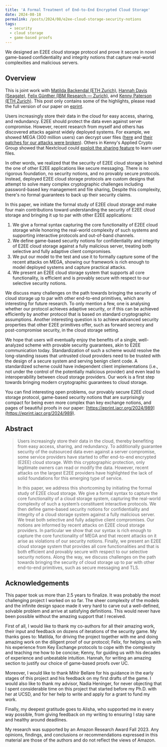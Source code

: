 ```yaml
---
title: 'A Formal Treatment of End-to-End Encrypted Cloud Storage'
date: 2024-08-18
permalink: /posts/2024/08/e2ee-cloud-storage-security-notions
tags:
  - security
  - cloud storage
  - game-based proofs
---
```


We designed an E2EE cloud storage protocol and prove it secure in novel game-based confidentiality and integrity notions that capture real-world complexities and malicious servers.

## Overview

This is joint work with [Matilda Backendal (ETH Zurich)](https://mbackendal.github.io/), [Hannah Davis (Seagate)](https://cseweb.ucsd.edu/~h3davis/), [Felix Günther (IBM Research &mdash; Zurich)](https://www.felixguenther.info/), and [Kenny Paterson (ETH Zurich)](https://appliedcrypto.ethz.ch/people/person-detail.MjU0MDM1.TGlzdC8zMzE4LC0yODgzMDgzMDc=.html).
This post only contains some of the highlights, please read the full version of our paper on [eprint](https://eprint.iacr.org/2024/989).

Users increasingly store their data in the cloud for easy access, sharing, and redundancy. E2EE should protect the data even against server compromise. However, recent research from myself and others has discovered attacks against widely deployed systems. For example, we showed MEGA (300 million users) can decrypt user files ([here](https://mega-awry.io/) and [their patches for our attacks were broken](https://mega-caveat.github.io/)). Others in Kenny's Applied Crypto Group showed that Nextcloud could [exploit the sharing feature](https://eprint.iacr.org/2024/546) to learn user files.

In other words, we realized that the security of E2EE cloud storage is behind the one of other E2EE applications like secure messaging. There is no rigorous foundation, no security notions, and no provably secure protocols.
Instead, deployed E2EE cloud storage protocols are custom designs that attempt to solve many complex cryptographic challenges including password-based key management and file sharing, Despite this complexity, there's no formal guarantees to back up their security claims.

In this paper, we initiate the formal study of E2EE cloud storage and make four main contributions toward understanding the security of E2EE cloud storage and bringing it up to par with other E2EE applications:
1. We give a formal syntax capturing the core functionality of E2EE cloud storage while honoring the real-world complexity of such systems and supporting interactive protocols and out-of-band channels.
2. We define game-based security notions for confidentiality and integrity of E2EE cloud storage against a fully malicious server, treating both selective and fully adaptive client compromises.
3. We put our model to the test and use it to formally capture some of the recent attacks on MEGA, showing our framework is rich enough to model deployed systems and capture practical attacks.
4. We present an E2EE cloud storage system that supports all core functionality, is efficient and is provably secure with respect to our selective security notions.

We discuss many challenges on the path towards bringing the security of cloud storage up to par with other end-to-end primitives, which are interesting for future research.
To only mention a few, one is analysing whether our protocol achieves adaptive security, or if this can be achieved efficiently by another protocol that is based on standard cryptographic assumptions.
Another interesting question is to achieve advanced security properties that other E2EE primitives offer, such as forward secrecy and post-compromise security, in the cloud storage setting. 

We hope that users will eventually enjoy the benefits of a single, well-analyzed scheme with provable security guarantees, akin to E2EE communication today. Standardization of such a scheme would resolve the long-standing issues that untrusted cloud providers need to be trusted with the design of a secure system and serving benign client code. A standardized scheme could have independent client implementations (i.e., not under the control of the potentially malicious provider) and even lead to interoperability between cloud storage providers. Our work is a first step towards bringing modern cryptographic guarantees to cloud storage.

You can find interesting open problems, our provably secure E2EE cloud storage protocol, game-based security notions that are surprisingly compact for being even more complex than key exchange notions, and pages of beautiful proofs in our paper: [https://eprint.iacr.org/2024/989](https://eprint.iacr.org/2024/989).

## Abstract

> Users increasingly store their data in the cloud, thereby benefiting from easy access, sharing, and redundancy. To additionally guarantee security of the outsourced data even against a server compromise, some service providers have started to offer end-to-end encrypted (E2EE) cloud storage. With this cryptographic protection, only legitimate owners can read or modify the data. However, recent attacks on the largest E2EE providers have highlighted the lack of solid foundations for this emerging type of service.
>
> In this paper, we address this shortcoming by initiating the formal study of E2EE cloud storage. We give a formal syntax to capture the core functionality of a cloud storage system, capturing the real-world complexity of such a system’s constituent interactive protocols. We then define game-based security notions for confidentiality and integrity of a cloud storage system against a fully malicious server. We treat both selective and fully adaptive client compromises. Our notions are informed by recent attacks on E2EE cloud storage providers. In particular we show that our syntax is rich enough to capture the core functionality of MEGA and that recent attacks on it arise as violations of our security notions. Finally, we present an E2EE cloud storage system that provides all core functionalities and that is both efficient and provably secure with respect to our selective security notions. Along the way, we discuss challenges on the path towards bringing the security of cloud storage up to par with other end-to-end primitives, such as secure messaging and TLS.

## Acknowledgements

This paper took us more than 2.5 years to finalize.
It was probably the most challenging project I worked on so far.
The sheer complexity of the models and the infinite design space made it very hard to carve out a well-defined, solvable problem and arrive at satisfying definitions. 
This would never have been possible without the amazing support that I received.

First of all, I would like to thank my co-authors for all their amazing work, their input and feedback on dozens of iterations of the security game. 
My thanks goes to: 
Matilda, for driving the project together with me and doing amazing work on the diligent proof of our protocol;
Felix, for helping us with his experience from Key Exchange protocols to cope with the complexity and teaching me how to be concise;
Kenny, for guiding us with his decades of experience and unbeatable intuition.
Hannah, for writing an amazing section to justify our choice of game-based proofs over UC.

Moreover, I would like to thank Mihir Bellare for his guidance in the early stages of this project and his feedback on my first drafts of the game.
I would also like to thank my advisor, Nadia Heninger, for never objecting that I spent considerable time on this project that started before my Ph.D. with her at UCSD, and for her help to write and apply for a grant to fund my work.

Finally, my deepest gratitude goes to Alisha, who supported me in every way possible, from giving feedback on my writing to ensuring I stay sane and healthy around deadlines.

My research was supported by an Amazon Research Award Fall 2023. Any opinions, findings, and conclusions or recommendations expressed in this material are those of the authors and do not reflect the views of Amazon.


